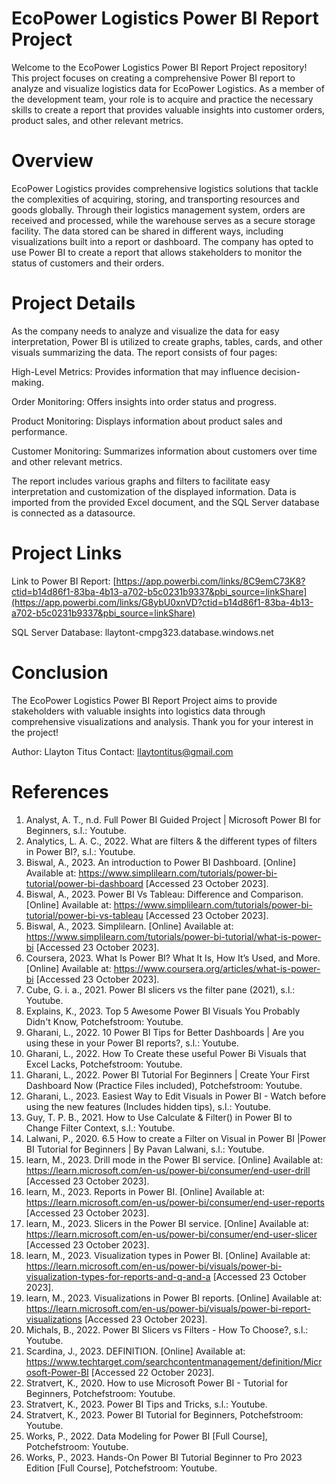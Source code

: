 # EcoPower Logistics Power BI Report Project
Welcome to the EcoPower Logistics Power BI Report Project repository! This project focuses on creating a comprehensive Power BI report to analyze and visualize logistics data for EcoPower Logistics. As a member of the development team, your role is to acquire and practice the necessary skills to create a report that provides valuable insights into customer orders, product sales, and other relevant metrics.

# Overview
EcoPower Logistics provides comprehensive logistics solutions that tackle the complexities of acquiring, storing, and transporting resources and goods globally. Through their logistics management system, orders are received and processed, while the warehouse serves as a secure storage facility. The data stored can be shared in different ways, including visualizations built into a report or dashboard. The company has opted to use Power BI to create a report that allows stakeholders to monitor the status of customers and their orders.

# Project Details
As the company needs to analyze and visualize the data for easy interpretation, Power BI is utilized to create graphs, tables, cards, and other visuals summarizing the data. The report consists of four pages:

High-Level Metrics: Provides information that may influence decision-making.

Order Monitoring: Offers insights into order status and progress.

Product Monitoring: Displays information about product sales and performance.

Customer Monitoring: Summarizes information about customers over time and other relevant metrics.

The report includes various graphs and filters to facilitate easy interpretation and customization of the displayed information. Data is imported from the provided Excel document, and the SQL Server database is connected as a datasource.

# Project Links
Link to Power BI Report: [https://app.powerbi.com/links/8C9emC73K8?ctid=b14d86f1-83ba-4b13-a702-b5c0231b9337&pbi_source=linkShare](https://app.powerbi.com/links/G8ybU0xnVD?ctid=b14d86f1-83ba-4b13-a702-b5c0231b9337&pbi_source=linkShare)

SQL Server Database: llaytont-cmpg323.database.windows.net
# Conclusion
The EcoPower Logistics Power BI Report Project aims to provide stakeholders with valuable insights into logistics data through comprehensive visualizations and analysis. Thank you for your interest in the project!

Author: Llayton Titus
Contact: llaytontitus@gmail.com


# References

1.	Analyst, A. T., n.d. Full Power BI Guided Project | Microsoft Power BI for Beginners, s.l.: Youtube.
2.	Analytics, L. A. C., 2022. What are filters & the different types of filters in Power BI?, s.l.: Youtube.
3.	Biswal, A., 2023. An introduction to Power BI Dashboard. [Online] 
Available at: https://www.simplilearn.com/tutorials/power-bi-tutorial/power-bi-dashboard
[Accessed 23 October 2023].
4.	Biswal, A., 2023. Power BI Vs Tableau: Difference and Comparison. [Online] 
Available at: https://www.simplilearn.com/tutorials/power-bi-tutorial/power-bi-vs-tableau
[Accessed 23 October 2023].
5.	Biswal, A., 2023. Simplilearn. [Online] 
Available at: https://www.simplilearn.com/tutorials/power-bi-tutorial/what-is-power-bi
[Accessed 23 October 2023].
6.	Coursera, 2023. What Is Power BI? What It Is, How It’s Used, and More. [Online] 
Available at: https://www.coursera.org/articles/what-is-power-bi
[Accessed 23 October 2023].
7.	Cube, G. i. a., 2021. Power BI slicers vs the filter pane (2021), s.l.: Youtube.
8.	Explains, K., 2023. Top 5 Awesome Power BI Visuals You Probably Didn't Know, Potchefstroom: Youtube.
9.	Gharani, L., 2022. 10 Power BI Tips for Better Dashboards | Are you using these in your Power BI reports?, s.l.: Youtube.
10.	Gharani, L., 2022. How To Create these useful Power Bi Visuals that Excel Lacks, Potchefstroom: Youtube.
11.	Gharani, L., 2022. Power BI Tutorial For Beginners | Create Your First Dashboard Now (Practice Files included), Potchefstroom: Youtube.
12.	Gharani, L., 2023. Easiest Way to Edit Visuals in Power BI - Watch before using the new features (Includes hidden tips), s.l.: Youtube.
13.	Guy, T. P. B., 2021. How to Use Calculate & Filter() in Power BI to Change Filter Context, s.l.: Youtube.
14.	Lalwani, P., 2020. 6.5 How to create a Filter on Visual in Power BI |Power BI Tutorial for Beginners | By Pavan Lalwani, s.l.: Youtube.
15.	learn, M., 2023. Drill mode in the Power BI service. [Online] 
Available at: https://learn.microsoft.com/en-us/power-bi/consumer/end-user-drill
[Accessed 23 October 2023].
16.	learn, M., 2023. Reports in Power BI. [Online] 
Available at: https://learn.microsoft.com/en-us/power-bi/consumer/end-user-reports
[Accessed 23 October 2023].
17.	learn, M., 2023. Slicers in the Power BI service. [Online] 
Available at: https://learn.microsoft.com/en-us/power-bi/consumer/end-user-slicer
[Accessed 23 October 2023].
18.	learn, M., 2023. Visualization types in Power BI. [Online] 
Available at: https://learn.microsoft.com/en-us/power-bi/visuals/power-bi-visualization-types-for-reports-and-q-and-a
[Accessed 23 October 2023].
19.	learn, M., 2023. Visualizations in Power BI reports. [Online] 
Available at: https://learn.microsoft.com/en-us/power-bi/visuals/power-bi-report-visualizations
[Accessed 23 October 2023].
20.	Michals, B., 2022. Power BI Slicers vs Filters - How To Choose?, s.l.: Youtube.
21.	Scardina, J., 2023. DEFINITION. [Online] 
Available at: https://www.techtarget.com/searchcontentmanagement/definition/Microsoft-Power-BI
[Accessed 22 October 2023].
22.	Stratvert, K., 2020. How to use Microsoft Power BI - Tutorial for Beginners, Potchefstroom: Youtube.
23.	Stratvert, K., 2023. Power BI Tips and Tricks, s.l.: Youtube.
24.	Stratvert, K., 2023. Power BI Tutorial for Beginners, Potchefstroom: Youtube.
25.	Works, P., 2022. Data Modeling for Power BI [Full Course], Potchefstroom: Youtube.
26.	Works, P., 2023. Hands-On Power BI Tutorial Beginner to Pro 2023 Edition [Full Course], Potchefstroom: Youtube.











